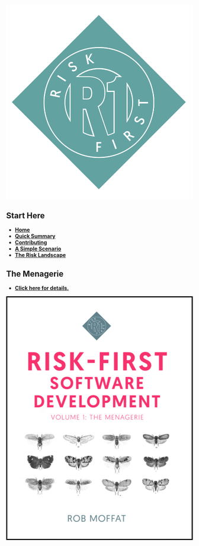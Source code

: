 ![Risk-First Logo](images/R1_logo_grue.png)

## Start Here

- **[Home](Home)**
- **[Quick Summary](Quick-Summary)**
- **[Contributing](Contributing)**
- **[A Simple Scenario](A-Simple-Scenario)**
- **[The Risk Landscape](Risk-Landscape)**

## The Menagerie

- **[Click here for details.](Blurb)**

[![Book](images/Cover_Image_Bordered.png)](Blurb)